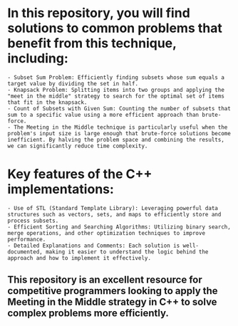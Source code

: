 # In this repository, you will find solutions to common problems that benefit from this technique, including:

    - Subset Sum Problem: Efficiently finding subsets whose sum equals a target value by dividing the set in half.
    - Knapsack Problem: Splitting items into two groups and applying the "meet in the middle" strategy to search for the optimal set of items that fit in the knapsack.
    - Count of Subsets with Given Sum: Counting the number of subsets that sum to a specific value using a more efficient approach than brute-force.
    - The Meeting in the Middle technique is particularly useful when the problem's input size is large enough that brute-force solutions become inefficient. By halving the problem space and combining the results, we can significantly reduce time complexity.

# Key features of the C++ implementations:

    - Use of STL (Standard Template Library): Leveraging powerful data structures such as vectors, sets, and maps to efficiently store and process subsets.
    - Efficient Sorting and Searching Algorithms: Utilizing binary search, merge operations, and other optimization techniques to improve performance.
    - Detailed Explanations and Comments: Each solution is well-documented, making it easier to understand the logic behind the approach and how to implement it effectively.
## This repository is an excellent resource for competitive programmers looking to apply the Meeting in the Middle strategy in C++ to solve complex problems more efficiently.